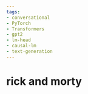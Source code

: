 ```yaml
---
tags:
- conversational
- PyTorch
- Transformers
- gpt2
- lm-head
- causal-lm
- text-generation
---
```


# rick and morty